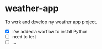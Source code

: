 # weather-app
To work and develop my weather app project. 

- [x] I've added a worflow to install Python
- [ ] need to test
- [ ] ...
